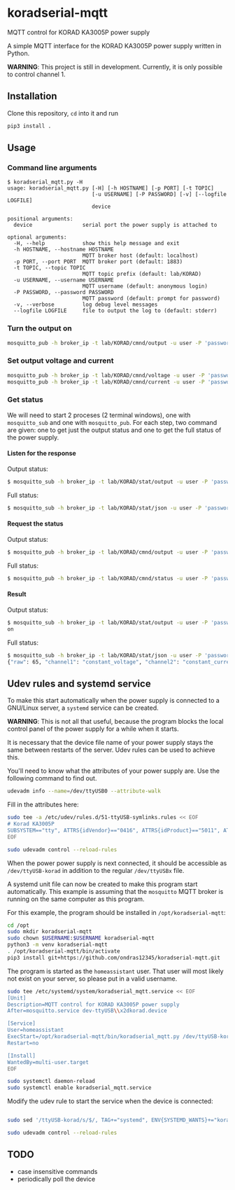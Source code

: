 # koradserial-mqtt
MQTT control for KORAD KA3005P power supply

A simple MQTT interface for the KORAD KA3005P power supply written in Python.

**WARNING**: This project is still in development.
Currently, it is only possible to control channel 1.


## Installation
Clone this repository, `cd` into it and run
```sh
pip3 install .
```


## Usage
### Command line arguments
```
$ koradserial_mqtt.py -H
usage: koradserial_mqtt.py [-H] [-h HOSTNAME] [-p PORT] [-t TOPIC]
                           [-u USERNAME] [-P PASSWORD] [-v] [--logfile LOGFILE]
                           device

positional arguments:
  device                serial port the power supply is attached to

optional arguments:
  -H, --help            show this help message and exit
  -h HOSTNAME, --hostname HOSTNAME
                        MQTT broker host (default: localhost)
  -p PORT, --port PORT  MQTT broker port (default: 1883)
  -t TOPIC, --topic TOPIC
                        MQTT topic prefix (default: lab/KORAD)
  -u USERNAME, --username USERNAME
                        MQTT username (default: anonymous login)
  -P PASSWORD, --password PASSWORD
                        MQTT password (default: prompt for password)
  -v, --verbose         log debug level messages
  --logfile LOGFILE     file to output the log to (default: stderr)
```

### Turn the output on
```sh
mosquitto_pub -h broker_ip -t lab/KORAD/cmnd/output -u user -P 'password' -m "on"
```

### Set output voltage and current
```sh
mosquitto_pub -h broker_ip -t lab/KORAD/cmnd/voltage -u user -P 'password' -m "3.3"
mosquitto_pub -h broker_ip -t lab/KORAD/cmnd/current -u user -P 'password' -m "1.5"
```

### Get status
We will need to start 2 proceses (2 terminal windows), one with
`mosquitto_sub` and one with `mosquitto_pub`. For each step, two command are
given: one to get just the output status and one to get the full status of the
power supply.

#### Listen for the response
Output status:
```sh
$ mosquitto_sub -h broker_ip -t lab/KORAD/stat/output -u user -P 'password'
```
Full status:
```sh
$ mosquitto_sub -h broker_ip -t lab/KORAD/stat/json -u user -P 'password'
```

#### Request the status
Output status:
```sh
$ mosquitto_pub -h broker_ip -t lab/KORAD/cmnd/output -u user -P 'password' -m "?"
```
Full status:
```sh
$ mosquitto_pub -h broker_ip -t lab/KORAD/cmnd/status -u user -P 'password' -m "?"
```

#### Result
Output status:
```sh
$ mosquitto_sub -h broker_ip -t lab/KORAD/stat/output -u user -P 'password'
on
```

Full status:
```sh
$ mosquitto_sub -h broker_ip -t lab/KORAD/stat/json -u user -P 'password'
{"raw": 65, "channel1": "constant_voltage", "channel2": "constant_current", "tracking": "independent", "beep": "off", "lock": "off", "output": "on"}
```


## Udev rules and systemd service
To make this start automatically when the power supply is connected to a
GNU/Linux server, a `systemd` service can be created.

**WARNING**: This is not all that useful, because the program blocks the local
control panel of the power supply for a while when it starts.

It is necessary that the device file name of your power supply stays the same
between restarts of the server. Udev rules can be used to achieve this.

You'll need to know what the attributes of your power supply are. Use the
following command to find out.
```sh
udevadm info --name=/dev/ttyUSB0 --attribute-walk
```

Fill in the attributes here:
```sh
sudo tee -a /etc/udev/rules.d/51-ttyUSB-symlinks.rules << EOF
# Korad KA3005P
SUBSYSTEM=="tty", ATTRS{idVendor}=="0416", ATTRS{idProduct}=="5011", ATTRS{serial}=="NT2009101400", SYMLINK+="ttyUSB-korad"
EOF

sudo udevadm control --reload-rules
```
When the power power supply is next connected, it should be accessible as
`/dev/ttyUSB-korad` in addition to the regular `/dev/ttyUSBx` file.

A systemd unit file can now be created to make this program start
automatically. This example is assuming that the `mosquitto` MQTT broker is
running on the same computer as this program.

For this example, the program should be installed in `/opt/koradserial-mqtt`:
```sh
cd /opt
sudo mkdir koradserial-mqtt
sudo chown $USERNAME:$USERNAME koradserial-mqtt
python3 -m venv koradserial-mqtt
. /opt/koradserial-mqtt/bin/activate
pip3 install git+https://github.com/ondras12345/koradserial-mqtt.git
```

The program is started as the `homeassistant` user. That user will most likely
not exist on your server, so please put in a valid username.

```sh
sudo tee /etc/systemd/system/koradserial_mqtt.service << EOF
[Unit]
Description=MQTT control for KORAD KA3005P power supply
After=mosquitto.service dev-ttyUSB\\x2dkorad.device

[Service]
User=homeassistant
ExecStart=/opt/koradserial-mqtt/bin/koradserial_mqtt.py /dev/ttyUSB-korad
Restart=no

[Install]
WantedBy=multi-user.target
EOF

sudo systemctl daemon-reload
sudo systemctl enable koradserial_mqtt.service
```

Modify the udev rule to start the service when the device is connected:
```sh

sudo sed '/ttyUSB-korad/s/$/, TAG+="systemd", ENV{SYSTEMD_WANTS}+="koradserial_mqtt.service"/' -i /etc/udev/rules.d/51-ttyUSB-symlinks.rules

sudo udevadm control --reload-rules
```



## TODO
- case insensitive commands
- periodically poll the device
